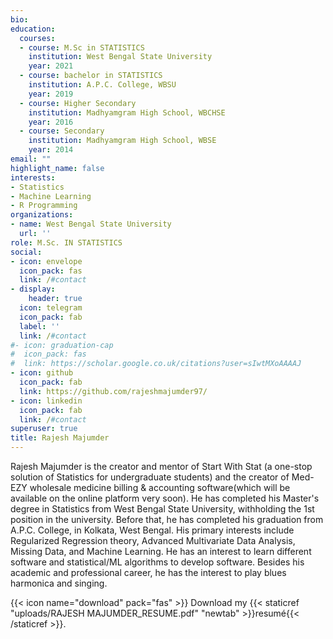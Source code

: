 ```yaml
---
bio:
education:
  courses:
  - course: M.Sc in STATISTICS
    institution: West Bengal State University
    year: 2021
  - course: bachelor in STATISTICS
    institution: A.P.C. College, WBSU
    year: 2019
  - course: Higher Secondary
    institution: Madhyamgram High School, WBCHSE
    year: 2016
  - course: Secondary
    institution: Madhyamgram High School, WBSE
    year: 2014
email: ""
highlight_name: false
interests:
- Statistics
- Machine Learning
- R Programming
organizations:
- name: West Bengal State University
  url: ''
role: M.Sc. IN STATISTICS
social:
- icon: envelope
  icon_pack: fas
  link: /#contact
- display:
    header: true
  icon: telegram
  icon_pack: fab
  label: '' 
  link: /#contact
#- icon: graduation-cap
#  icon_pack: fas
#  link: https://scholar.google.co.uk/citations?user=sIwtMXoAAAAJ
- icon: github
  icon_pack: fab
  link: https://github.com/rajeshmajumder97/
- icon: linkedin
  icon_pack: fab
  link: /#contact
superuser: true
title: Rajesh Majumder
---
```


Rajesh Majumder is the creator and mentor of Start With Stat (a one-stop solution of Statistics for undergraduate students)  and the creator of Med-EZY wholesale medicine billing & accounting software(which will be available on the online platform very soon). He has completed his Master's degree in Statistics from West Bengal State University, withholding the 1st position in the university. Before that, he has completed his graduation from A.P.C. College, in Kolkata, West Bengal. His primary interests include Regularized Regression theory, Advanced Multivariate Data Analysis, Missing Data, and Machine Learning.  He has an interest to learn different software and statistical/ML algorithms to develop software. Besides his academic and professional career, he has the interest to play blues harmonica and singing.

{{< icon name="download" pack="fas" >}} Download my {{< staticref "uploads/RAJESH MAJUMDER_RESUME.pdf" "newtab" >}}resumé{{< /staticref >}}.
